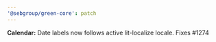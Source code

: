 ```yaml
---
'@sebgroup/green-core': patch
---
```


**Calendar:** Date labels now follows active lit-localize locale. Fixes #1274
